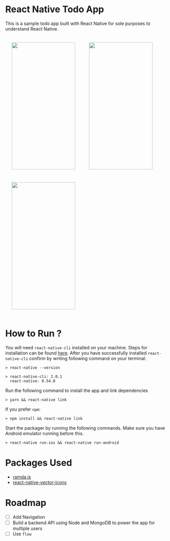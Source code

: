 # React Native Todo App

This is a sample todo app built with React Native for sole purposes to understand React Native.

<div>
<img style="margin: 20" src="https://user-images.githubusercontent.com/19292575/36933159-76cfff0a-1e89-11e8-8a52-985869a08476.png" width="200" height="400">

<img style="margin: 20" src="https://user-images.githubusercontent.com/19292575/36933160-7a2f33e6-1e89-11e8-8365-a83d4bb7f57b.png" width="200" height="400" />

<img style="margin: 20" src="https://user-images.githubusercontent.com/19292575/36933161-7a4bf328-1e89-11e8-927f-d6b8619c665e.png" width="200" height="400" />

</div>

# How to Run ?

You will need `react-native-cli` installed on your machine. Steps for installation can be found [here](https://facebook.github.io/react-native/docs/getting-started.html). After you have successfully installed `react-native-cli` confirm by writing following command on your terminal:

```shell
> react-native --version

> react-native-cli: 2.0.1
  react-native: 0.54.0
```

Run the following command to install the app and link dependencies

```shell
> yarn && react-native link
```

If you prefer `npm`:

```shell
> npm install && react-native link
```

Start the packager by running the following commands. Make sure you have Android emulator running before this.

```shell
> react-native run-ios && react-native run-android
```

# Packages Used

* [ramda.js](ramdajs.com)
* [react-native-vector-icons](https://github.com/oblador/react-native-vector-icons)

# Roadmap

* [ ] Add Navigation
* [ ] Build a backend API using Node and MongoDB to power the app for multiple users
* [ ] Use `flow`
